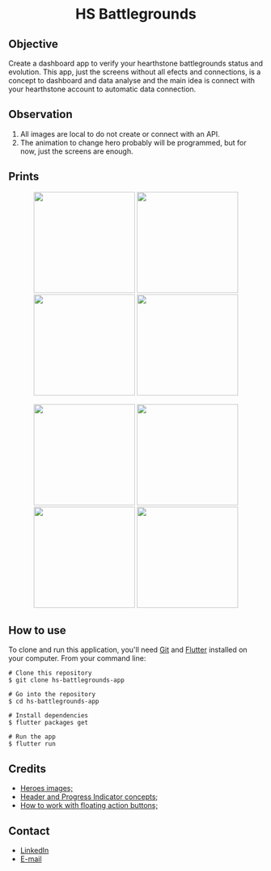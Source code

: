 <h1 align="center">HS Battlegrounds</h1>

## Objective
Create a dashboard app to verify your hearthstone battlegrounds status and evolution. This app, just the screens without all efects and connections, is a concept to dashboard and data analyse and the main idea is connect with your hearthstone account to automatic data connection. 

## Observation
1. All images are local to do not create or connect with an API.
2. The animation to change hero probably will be programmed, but for now, just the screens are enough.

## Prints
<p align="center">
  <img width="200" src="https://i.pinimg.com/originals/07/33/77/073377eceb887f54d038936db5d7630f.png"/>
  <img width="200" src="https://i.pinimg.com/originals/37/8e/ce/378ece5d66c40bfdf96b6fca6ff80915.png"/>
  <img width="200" src="https://i.pinimg.com/originals/1c/b6/fe/1cb6febeacb9543c283bf8b205f4fdce.png"/>
  <img width="200" src="https://i.pinimg.com/originals/6c/12/75/6c1275a6d7c4f09d134ea57291261645.png"/>
</p>
<p align="center">
  <img width="200" src="https://i.pinimg.com/originals/1a/5a/67/1a5a67d2c3e24b2fda7d96ead5bbdbe3.png"/>
  <img width="200" src="https://i.pinimg.com/originals/b6/15/82/b61582e3f74d41561acc26330fa3200a.png"/>
  <img width="200" src="https://i.pinimg.com/originals/9e/1e/f7/9e1ef736a28b260e970cc062cd86ec6e.png"/>
  <img width="200" src="https://i.pinimg.com/originals/b4/8e/63/b48e634120b042775bb9722c32bc1958.png"/>
</p>

## How to use

To clone and run this application, you'll need [Git](https://git-scm.com/downloads) and [Flutter](https://flutter.dev/docs/get-started/install) installed on your computer. From your command line:

```
# Clone this repository
$ git clone hs-battlegrounds-app

# Go into the repository
$ cd hs-battlegrounds-app

# Install dependencies
$ flutter packages get

# Run the app
$ flutter run
```

## Credits
  - <a target="_blank" href="https://playhearthstone.com/en-gb/battlegrounds">Heroes images;</a>
  - <a target="_blank" href="https://dribbble.com/shots/3957675-Habits-Mangament">Header and Progress Indicator concepts;</a>
  - <a target="_blank" href="https://fluttermaster.com/working-with-floatingactionbutton-in-flutter/">How to work with floating action buttons;</a>

## Contact
  - <a target="_blank" href="https://www.linkedin.com/in/fernando-moraes-48a26916a/">LinkedIn</a>
  - <a target="_blank" href="mailto:fernandomoraes.lopes@gmail.com">E-mail</a>